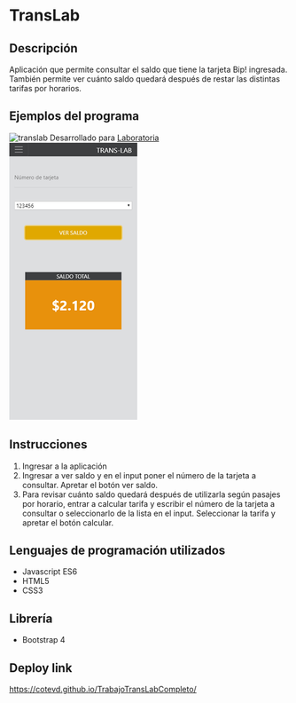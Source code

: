 # TransLab
## Descripción
Aplicación que permite consultar el saldo que tiene la tarjeta Bip! ingresada. También permite ver cuánto saldo quedará después de restar las distintas tarifas por horarios.
## Ejemplos del programa
![translab](https://user-images.githubusercontent.com/38705931/47429077-94a34280-d76b-11e8-8d73-c313e980c57b.png)
Desarrollado para [Laboratoria](www.laboratoria.la)
![imagen](https://github.com/CoteVD/TrabajoTransLabCompleto/blob/master/mob2.png)
## Instrucciones
1. Ingresar a la aplicación
2. Ingresar a ver saldo y en el input poner el número de la tarjeta a consultar. Apretar el botón ver saldo.
3. Para revisar cuánto saldo quedará después de utilizarla según pasajes por horario, entrar a calcular tarifa y escribir el número de la tarjeta a consultar o seleccionarlo de la lista en el input. Seleccionar la tarifa y apretar el botón calcular.
## Lenguajes de programación utilizados
* Javascript ES6
* HTML5
* CSS3
## Librería
* Bootstrap 4
## Deploy link
https://cotevd.github.io/TrabajoTransLabCompleto/
